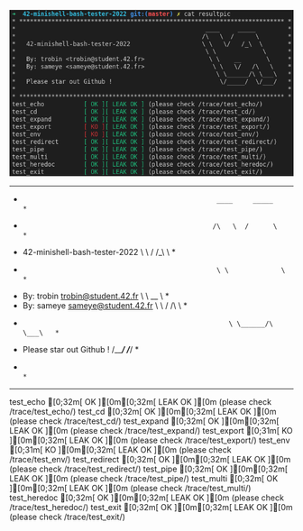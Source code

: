 ![Alt text](preview.png?raw=true "Preview")
* ************************************************************************** *
*                                                     ____     _____         *
*                                                    /\   \  /      \        *
*   42-minishell-bash-tester-2022                    \ \   \/   /_\  \       *
*                                                     \ \             \      *
*   By: trobin <trobin@student.42.fr>                  \ \    __       \     *
*   By: sameye <sameye@student.42.fr>                   \ \   \/   /\   \    *
*                                                        \ \______/\ \___\   *
*   Please star out Github !                              \/_____/  \/___/   *
*                                                                            *
* ************************************************************************** *
test_echo           [0;32m[ OK ][0m[0;32m[ LEAK OK ][0m (please check /trace/test_echo/)
test_cd             [0;32m[ OK ][0m[0;32m[ LEAK OK ][0m (please check /trace/test_cd/)
test_expand         [0;32m[ OK ][0m[0;32m[ LEAK OK ][0m (please check /trace/test_expand/)
test_export         [0;31m[ KO ][0m[0;32m[ LEAK OK ][0m (please check /trace/test_export/)
test_env            [0;31m[ KO ][0m[0;32m[ LEAK OK ][0m (please check /trace/test_env/)
test_redirect       [0;32m[ OK ][0m[0;32m[ LEAK OK ][0m (please check /trace/test_redirect/)
test_pipe           [0;32m[ OK ][0m[0;32m[ LEAK OK ][0m (please check /trace/test_pipe/)
test_multi          [0;32m[ OK ][0m[0;32m[ LEAK OK ][0m (please check /trace/test_multi/)
test_heredoc        [0;32m[ OK ][0m[0;32m[ LEAK OK ][0m (please check /trace/test_heredoc/)
test_exit           [0;32m[ OK ][0m[0;32m[ LEAK OK ][0m (please check /trace/test_exit/)
